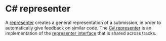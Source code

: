 # C&#35; representer

A [representer][representer-introduction] creates a general representation of a submission, in order to automatically give feedback on similar code. The [C# representer][representer] is an implementation of the [representer interface][representer-interface] that is shared across tracks.

[representer-introduction]: https://github.com/exercism/automated-analysis/blob/master/docs/representers/introduction.md
[representer-interface]: https://github.com/exercism/automated-analysis/blob/master/docs/representers/interface.md
[representer]: https://github.com/exercism/csharp-representer
